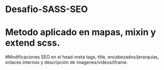 # Desafio-SASS-SEO
# Metodo aplicado en mapas, mixin y extend scss.
#Modificaciones SEO en el head-meta tags, title, encabezados/jerarquías, enlaces internos y descripción de imagenes/videos/iframe.

